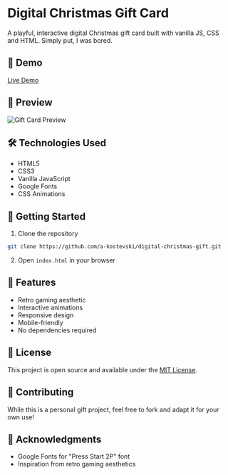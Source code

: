 # Digital Christmas Gift Card

A playful, interactive digital Christmas gift card built with vanilla JS, CSS and HTML. Simply put, I was bored.

## 🎄 Demo

[Live Demo](Todo)

## 📸 Preview

![Gift Card Preview](Todo)

## 🛠️ Technologies Used

- HTML5
- CSS3
- Vanilla JavaScript
- Google Fonts
- CSS Animations

## 🚀 Getting Started

1. Clone the repository

```bash
git clone https://github.com/a-kostevski/digital-christmas-gift.git
```

2. Open `index.html` in your browser

## 🎯 Features

- Retro gaming aesthetic
- Interactive animations
- Responsive design
- Mobile-friendly
- No dependencies required

## 📝 License

This project is open source and available under the [MIT License](LICENSE).

## 🤝 Contributing

While this is a personal gift project, feel free to fork and adapt it for your own use!

## 🙏 Acknowledgments

- Google Fonts for "Press Start 2P" font
- Inspiration from retro gaming aesthetics
